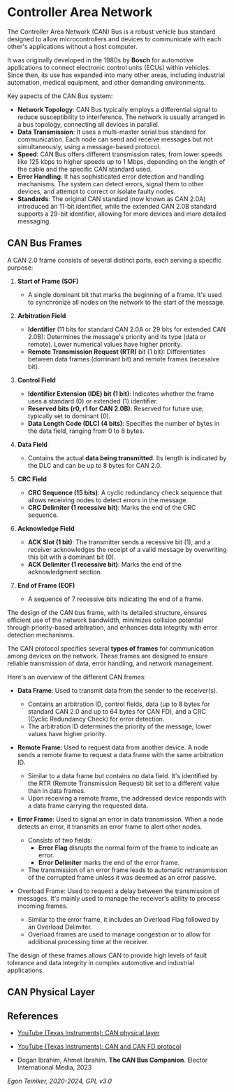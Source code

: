 # Controller Area Network 

The Controller Area Network (CAN) Bus is a robust vehicle bus standard designed 
to allow microcontrollers and devices to communicate with each other's applications 
without a host computer. 

It was originally developed in the 1980s by **Bosch** for automotive applications 
to connect electronic control units (ECUs) within vehicles. Since then, its use has 
expanded into many other areas, including industrial automation, medical equipment, 
and other demanding environments.


Key aspects of the CAN Bus system:

* **Network Topology**: CAN Bus typically employs a differential signal to reduce 
    susceptibility to interference. The network is usually arranged in a bus topology, 
    connecting all devices in parallel.
* **Data Transmission**: It uses a multi-master serial bus standard for communication. 
    Each node can send and receive messages but not simultaneously, using a message-based protocol.
* **Speed**: CAN Bus offers different transmission rates, from lower speeds like 125 kbps 
    to higher speeds up to 1 Mbps, depending on the length of the cable and the specific 
    CAN standard used.
* **Error Handling**: It has sophisticated error detection and handling mechanisms. The 
    system can detect errors, signal them to other devices, and attempt to correct or 
    isolate faulty nodes.
* **Standards**: The original CAN standard (now known as CAN 2.0A) introduced an 11-bit
    identifier, while the extended CAN 2.0B standard supports a 29-bit identifier, 
    allowing for more devices and more detailed messaging.


## CAN Bus Frames


A CAN 2.0 frame consists of several distinct parts, each serving a specific purpose:

1. **Start of Frame (SOF)**
    * A single dominant bit that marks the beginning of a frame. It's used to 
        synchronize all nodes on the network to the start of the message.

2. **Arbitration Field**
    * **Identifier** (11 bits for standard CAN 2.0A or 29 bits for extended CAN 2.0B): 
        Determines the message's priority and its type (data or remote). 
        Lower numerical values have higher priority.
    * **Remote Transmission Request (RTR)** bit (1 bit): Differentiates between data 
        frames (dominant bit) and remote frames (recessive bit).

3. **Control Field**
    * **Identifier Extension (IDE) bit (1 bit)**: Indicates whether the frame uses a 
        standard (0) or extended (1) identifier.
    * **Reserved bits (r0, r1 for CAN 2.0B)**: Reserved for future use; typically set 
        to dominant (0).
    * **Data Length Code (DLC) (4 bits)**: Specifies the number of bytes in the data 
        field, ranging from 0 to 8 bytes.

4. **Data Field**
    * Contains the actual **data being transmitted**. Its length is indicated by the 
        DLC and can be up to 8 bytes for CAN 2.0.

5. **CRC Field**
    * **CRC Sequence (15 bits)**: A cyclic redundancy check sequence that allows 
        receiving nodes to detect errors in the message.
    * **CRC Delimiter (1 recessive bit)**: Marks the end of the CRC sequence.

6. **Acknowledge Field**
    * **ACK Slot (1 bit)**: The transmitter sends a recessive bit (1), and a receiver 
        acknowledges the receipt of a valid message by overwriting this bit with a 
        dominant bit (0).
    * **ACK Delimiter (1 recessive bit)**: Marks the end of the acknowledgment section.

7. **End of Frame (EOF)**
    * A sequence of 7 recessive bits indicating the end of a frame.

The design of the CAN bus frame, with its detailed structure, ensures efficient 
use of the network bandwidth, minimizes collision potential through priority-based 
arbitration, and enhances data integrity with error detection mechanisms. 


The CAN protocol specifies several **types of frames** for communication among devices on the 
network. These frames are designed to ensure reliable transmission of data, error handling, 
and network management. 

Here's an overview of the different CAN frames:

* **Data Frame**: Used to transmit data from the sender to the receiver(s).
    * Contains an arbitration ID, control fields, data (up to 8 bytes for standard CAN 2.0 
        and up to 64 bytes for CAN FD), and a CRC (Cyclic Redundancy Check) for error detection.
    * The arbitration ID determines the priority of the message; lower values have higher priority.

* **Remote Frame**: Used to request data from another device. A node sends a remote
    frame to request a data frame with the same arbitration ID.
    * Similar to a data frame but contains no data field. It's identified by the 
        RTR (Remote Transmission Request) bit set to a different value than in data frames.
    * Upon receiving a remote frame, the addressed device responds with a data frame carrying 
        the requested data.

* **Error Frame**: Used to signal an error in data transmission. When a node detects 
    an error, it transmits an error frame to alert other nodes.
    * Consists of two fields: 
        * **Error Flag** disrupts the normal form of the frame to indicate an error.
        * **Error Delimiter** marks the end of the error frame.
    * The transmission of an error frame leads to automatic retransmission of the corrupted 
        frame unless it was deemed as an error passive.

* Overload Frame: Used to request a delay between the transmission of messages. It's mainly 
    used to manage the receiver's ability to process incoming frames.
    * Similar to the error frame, it includes an Overload Flag followed by an Overload Delimiter.
    * Overload frames are used to manage congestion or to allow for additional processing 
        time at the receiver.

The design of these frames allows CAN to provide high levels of fault tolerance and data 
integrity in complex automotive and industrial applications.



## CAN Physical Layer 



## References

* [YouTube (Texas Instruments): CAN physical layer](https://youtu.be/4nk8Lb_K8rs?si=QXvdk2lZZQUiHSzt)
* [YouTube (Texas Instruments): CAN and CAN FD protocol](https://youtu.be/2Mhqwt2xTxk?si=EeA1K7nyD_MrK5NF)

* Dogan Ibrahim, Ahmet Ibrahim. **The CAN Bus Companion**. Elector International Media, 2023

*Egon Teiniker, 2020-2024, GPL v3.0* 